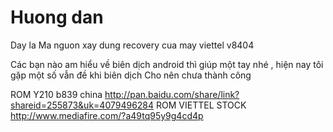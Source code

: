 Huong dan
==========================

Day la Ma nguon xay dung recovery cua may viettel v8404

Các bạn nào am hiểu về biên dịch android thì giúp một tay nhé , hiện nay tôi gặp một số vẫn đề khi biên dịch
Cho nên chưa thành công

ROM Y210 b839 china http://pan.baidu.com/share/link?shareid=255873&uk=4079496284
ROM VIETTEL STOCK http://www.mediafire.com/?a49tq95y9g4cd4p
